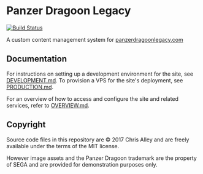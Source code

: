 Panzer Dragoon Legacy
=====================

[![Build Status][travis-badge]][travis]

A custom content management system for
[panzerdragoonlegacy.com](http://www.panzerdragoonlegacy.com)

Documentation
-------------

For instructions on setting up a development environment for the site, see
[DEVELOPMENT.md](DEVELOPMENT.md). To provision a VPS for the site's deployment,
see [PRODUCTION.md](PRODUCTION.md).

For an overview of how to access and configure the site and related services,
refer to [OVERVIEW.md](OVERVIEW.md).

Copyright
---------

 Source code files in this repository are © 2017 Chris Alley and are freely
 available under the terms of the MIT license.

However image assets and the Panzer Dragoon trademark are the property of SEGA
and are provided for demonstration purposes only.

[travis-badge]: http://img.shields.io/travis/chrisalley/panzer-dragoon-legacy/master.svg
[travis]: http://travis-ci.org/chrisalley/panzer-dragoon-legacy
